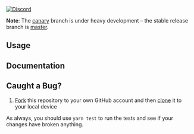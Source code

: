 
[![Discord](https://img.shields.io/discord/270672972694552576.svg?color=%237289DA&label=Join%20Lavra%20on%20Discord&logo=discord&logoColor=white&style=for-the-badge)](https://discord.gg/64UMVWc)  

**Note**: The [canary](../../tree/canary) branch is under heavy development – the stable release branch is [master](../../tree/master).

## Usage



## Documentation


## Caught a Bug?

1. [Fork](https://help.github.com/articles/fork-a-repo/) this repository to your own GitHub account and then [clone](https://help.github.com/articles/cloning-a-repository/) it to your local device

As always, you should use `yarn test` to run the tests and see if your changes have broken anything.
